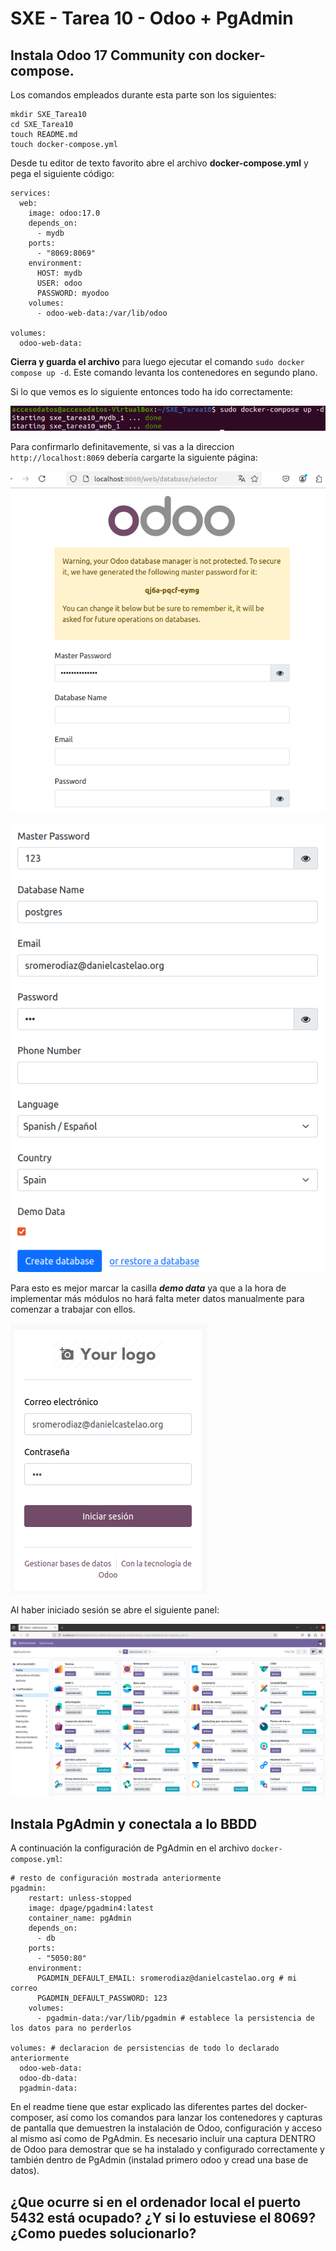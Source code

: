 # SXE - Tarea 10 - Odoo + PgAdmin

## Instala Odoo 17 Community con docker-compose.

Los comandos empleados durante esta parte son los siguientes:

```
mkdir SXE_Tarea10
cd SXE_Tarea10
touch README.md
touch docker-compose.yml
```

Desde tu editor de texto favorito abre el archivo **docker-compose.yml** y pega el siguiente código:

```
services:
  web:
    image: odoo:17.0
    depends_on:
      - mydb
    ports:
      - "8069:8069"
    environment:
      HOST: mydb
      USER: odoo
      PASSWORD: myodoo
    volumes:
      - odoo-web-data:/var/lib/odoo

volumes:
  odoo-web-data:
```

**Cierra y guarda el archivo** para luego ejecutar el comando `sudo docker compose up -d`. Este comando levanta los contenedores en segundo plano.

Si lo que vemos es lo siguiente entonces todo ha ido correctamente:

![compose](./images/compose-d.png)

Para confirmarlo definitavemente, si vas a la direccion `http://localhost:8069` debería cargarte la siguiente página:

![odoo](./images/odoo.png)

![odoo](./images/odoo2.png)

Para esto es mejor marcar la casilla ***demo data*** ya que a la hora de implementar más módulos no hará falta meter datos manualmente para comenzar a trabajar con ellos.

![odoo](./images/odoo3.png)

Al haber iniciado sesión se abre el siguiente panel:

![odoo](./images/odopanel.png)

## Instala PgAdmin y conectala a lo BBDD

A continuación la configuración de PgAdmin en el archivo `docker-compose.yml`:

```
# resto de configuración mostrada anteriormente
pgadmin: 
    restart: unless-stopped 
    image: dpage/pgadmin4:latest 
    container_name: pgAdmin
    depends_on: 
      - db
    ports: 
      - "5050:80"
    environment: 
      PGADMIN_DEFAULT_EMAIL: sromerodiaz@danielcastelao.org # mi correo 
      PGADMIN_DEFAULT_PASSWORD: 123
    volumes: 
      - pgadmin-data:/var/lib/pgadmin # establece la persistencia de los datos para no perderlos

volumes: # declaracion de persistencias de todo lo declarado anteriormente
  odoo-web-data: 
  odoo-db-data: 
  pgadmin-data: 
```

En el readme tiene que estar explicado las diferentes partes del docker-composer, así como los comandos para lanzar los contenedores y capturas de pantalla que demuestren la instalación de Odoo, configuración y acceso al mismo así como de PgAdmin. Es necesario incluir una captura DENTRO de Odoo para demostrar que se ha instalado y configurado correctamente y también dentro de PgAdmin (instalad primero odoo y cread una base de datos).

## ¿Que ocurre si en el ordenador local el puerto 5432 está ocupado? ¿Y si lo estuviese el 8069? ¿Como puedes solucionarlo?


